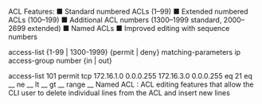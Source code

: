 ACL Features:
■ Standard numbered ACLs (1–99) 
■ Extended numbered ACLs (100–199)
■ Additional ACL numbers (1300–1999 standard, 2000–2699 extended) 
■ Named ACLs
■ Improved editing with sequence numbers

access-list {1-99 | 1300-1999} {permit | deny} matching-parameters
ip access-group number {in | out} 

access-list 101 permit tcp 172.16.1.0 0.0.0.255 172.16.3.0 0.0.0.255 eq 21
eq __ ne __ lt __ gt __ range __
Named ACL : ACL editing features that allow the CLI user to delete individual lines from the ACL and insert new lines